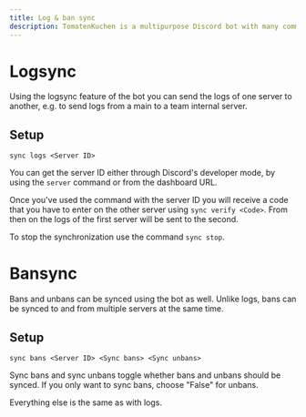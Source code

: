 ```yaml
---
title: Log & ban sync
description: TomatenKuchen is a multipurpose Discord bot with many common and innovative features for your server. This page helps you with the log and ban sync feature.
---
```


# Logsync
Using the logsync feature of the bot you can send the logs of one server to another, e.g. to send logs from a main to a team internal server.

## Setup
`sync logs <Server ID>`

You can get the server ID either through Discord's developer mode, by using the `server` command or from the dashboard URL.

Once you've used the command with the server ID you will receive a code that you have to enter on the other server using `sync verify <Code>`. From then on the logs of the first server will be sent to the second.

To stop the synchronization use the command `sync stop`.

# Bansync
Bans and unbans can be synced using the bot as well. Unlike logs, bans can be synced to and from multiple servers at the same time.

## Setup
`sync bans <Server ID> <Sync bans> <Sync unbans>`

Sync bans and sync unbans toggle whether bans and unbans should be synced. If you only want to sync bans, choose "False" for unbans.

Everything else is the same as with logs.
